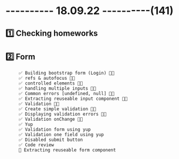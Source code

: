 # ---------- 18.09.22 ----------(141)

## 1️⃣ Checking homeworks

## 2️⃣ Form

         ✅ Building bootstrap form (Login) 👍🏻
         ✅ refs & autofocus 👍🏻
         ✅ controlled elements 👍🏻
         ✅ handling multiple inputs 👍🏻
         ✅ Common errors [undefined, null] 👍🏻
         ✅ Extracting reuseable input component 👍🏻
         ✅ Validation 👍🏻
         ✅ Create simple validation 👍🏻
         ✅ Displaying validation errors 👍🏻
         ✅ Validation onChange 👍🏻
         ✅ Yup
         ✅ Validation form using yup
         ✅ Validation one field using yup
         ✅ Disabled submit button
         ✅ Code review
         🍫 Extracting reuseable form component
